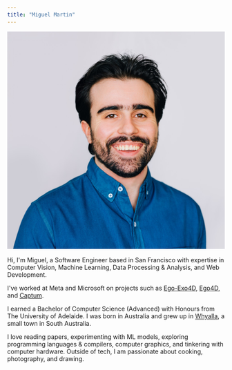 ```yaml
---
title: "Miguel Martin"
---
```


<div class="profile-card">
    <img class="profile-pic" src="/images/me.jpg">
    <div class="bio">
        <p>
        Hi, I'm Miguel, a Software Engineer based in San Francisco with
        expertise in Computer Vision, Machine Learning, Data Processing &
        Analysis, and Web Development.
        </p>
        <p>
        I've worked at Meta and Microsoft on projects such as <a
        href="https://ego-exo4d-data.org/">Ego-Exo4D</a>, <a
        href="https://ego4d-data.org/">Ego4D</a>, and <a
        href="https://github.com/pytorch/captum">Captum</a>.
        <!-- TODO Checkout my <a href="/projects">personal projects</a>.-->
        </p>
        <p>
        I earned a Bachelor of Computer Science (Advanced) with Honours from The University of Adelaide. I was born in Australia and grew up in <a
        href="https://en.wikipedia.org/wiki/Whyalla">Whyalla</a>, a small town in South Australia.
        </p>
        <p>
        I love reading papers, experimenting with ML models, exploring
        programming languages & compilers, computer graphics, and tinkering
        with computer hardware. Outside of tech, I am passionate about cooking,
        photography, and drawing.
        </p>
    </div>
</div>
